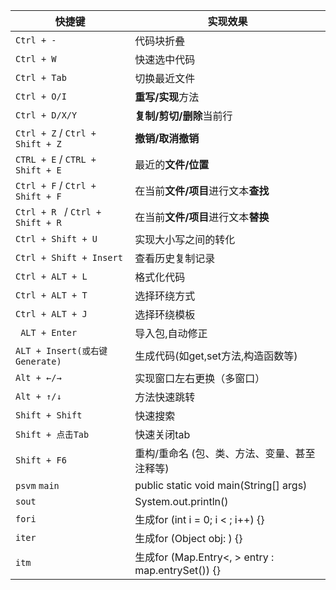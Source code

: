 | 快捷键                           | 实现效果                                          |
| -------------------------------- | ------------------------------------------------- |
| `Ctrl + -`                       | 代码块折叠                                        |
| `Ctrl + W`                       | 快速选中代码                                      |
| `Ctrl + Tab`                     | 切换最近文件                                      |
| `Ctrl + O/I`                     | **重写/实现**方法                                 |
| `Ctrl + D/X/Y`                   | **复制/剪切/删除**当前行                          |
| `Ctrl + Z` / `Ctrl + Shift + Z`  | **撤销/取消撤销**                                 |
| `CTRL + E` / `CTRL + Shift + E`  | 最近的**文件/位置**                               |
| `Ctrl + F` / `Ctrl + Shift + F`  | 在当前**文件/项目**进行文本**查找**               |
| `Ctrl + R ` / `Ctrl + Shift + R` | 在当前**文件/项目**进行文本**替换**               |
| `Ctrl + Shift + U`               | 实现大小写之间的转化                              |
| `Ctrl + Shift + Insert`          | 查看历史复制记录                                  |
| `Ctrl + ALT + L`                 | 格式化代码                                        |
| `Ctrl + ALT + T`                 | 选择环绕方式                                      |
| `Ctrl + ALT + J`                 | 选择环绕模板                                      |
| ` ALT + Enter`                   | 导入包,自动修正                                   |
| `ALT + Insert(或右键Generate)`   | 生成代码(如get,set方法,构造函数等)                |
| `Alt + ←/→`                      | 实现窗口左右更换（多窗口）                        |
| `Alt + ↑/↓`                      | 方法快速跳转                                      |
| `Shift + Shift`                  | 快速搜索                                          |
| `Shift + 点击Tab`                | 快速关闭tab                                       |
| `Shift + F6`                     | 重构/重命名 (包、类、方法、变量、甚至注释等)      |
| `psvm` `main`                    | public static void main(String[] args)            |
| `sout`                           | System.out.println()                              |
| `fori`                           | 生成for (int i = 0; i < ; i++) {}                 |
| `iter`                           | 生成for (Object obj: ) {}                         |
| `itm`                            | 生成for (Map.Entry<, > entry : map.entrySet()) {} |

